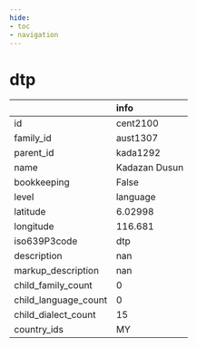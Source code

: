 ```yaml
---
hide:
- toc
- navigation
---
```

# dtp
|                      | info          |
|:---------------------|:--------------|
| id                   | cent2100      |
| family_id            | aust1307      |
| parent_id            | kada1292      |
| name                 | Kadazan Dusun |
| bookkeeping          | False         |
| level                | language      |
| latitude             | 6.02998       |
| longitude            | 116.681       |
| iso639P3code         | dtp           |
| description          | nan           |
| markup_description   | nan           |
| child_family_count   | 0             |
| child_language_count | 0             |
| child_dialect_count  | 15            |
| country_ids          | MY            |